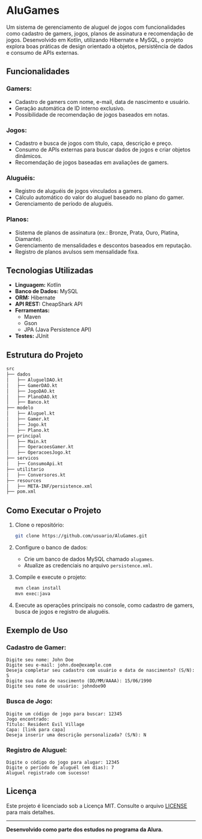 # AluGames

Um sistema de gerenciamento de aluguel de jogos com funcionalidades como cadastro de gamers, jogos, planos de assinatura e recomendação de jogos. Desenvolvido em Kotlin, utilizando Hibernate e MySQL, o projeto explora boas práticas de design orientado a objetos, persistência de dados e consumo de APIs externas.

## Funcionalidades

### Gamers:
- Cadastro de gamers com nome, e-mail, data de nascimento e usuário.
- Geração automática de ID interno exclusivo.
- Possibilidade de recomendação de jogos baseados em notas.

### Jogos:
- Cadastro e busca de jogos com título, capa, descrição e preço.
- Consumo de APIs externas para buscar dados de jogos e criar objetos dinâmicos.
- Recomendação de jogos baseadas em avaliações de gamers.

### Aluguéis:
- Registro de aluguéis de jogos vinculados a gamers.
- Cálculo automático do valor do aluguel baseado no plano do gamer.
- Gerenciamento de período de aluguéis.

### Planos:
- Sistema de planos de assinatura (ex.: Bronze, Prata, Ouro, Platina, Diamante).
- Gerenciamento de mensalidades e descontos baseados em reputação.
- Registro de planos avulsos sem mensalidade fixa.

## Tecnologias Utilizadas

- **Linguagem:** Kotlin
- **Banco de Dados:** MySQL
- **ORM:** Hibernate
- **API REST:** CheapShark API
- **Ferramentas:**
  - Maven
  - Gson
  - JPA (Java Persistence API)
- **Testes:** JUnit

## Estrutura do Projeto

```bash
src
├── dados
│   ├── AluguelDAO.kt
│   ├── GamerDAO.kt
│   ├── JogoDAO.kt
│   ├── PlanoDAO.kt
│   ├── Banco.kt
├── modelo
│   ├── Aluguel.kt
│   ├── Gamer.kt
│   ├── Jogo.kt
│   ├── Plano.kt
├── principal
│   ├── Main.kt
│   ├── OperacoesGamer.kt
│   ├── OperacoesJogo.kt
├── servicos
│   ├── ConsumoApi.kt
├── utilitario
│   ├── Conversores.kt
├── resources
│   ├── META-INF/persistence.xml
├── pom.xml
```

## Como Executar o Projeto

1. Clone o repositório:
   ```bash
   git clone https://github.com/usuario/AluGames.git
   ```

2. Configure o banco de dados:
   - Crie um banco de dados MySQL chamado `alugames`.
   - Atualize as credenciais no arquivo `persistence.xml`.

3. Compile e execute o projeto:
   ```bash
   mvn clean install
   mvn exec:java
   ```

4. Execute as operações principais no console, como cadastro de gamers, busca de jogos e registro de aluguéis.

## Exemplo de Uso

### Cadastro de Gamer:
```plaintext
Digite seu nome: John Doe
Digite seu e-mail: john.doe@example.com
Deseja completar seu cadastro com usuário e data de nascimento? (S/N): S
Digite sua data de nascimento (DD/MM/AAAA): 15/06/1990
Digite seu nome de usuário: johndoe90
```

### Busca de Jogo:
```plaintext
Digite um código de jogo para buscar: 12345
Jogo encontrado:
Título: Resident Evil Village
Capa: [link para capa]
Deseja inserir uma descrição personalizada? (S/N): N
```

### Registro de Aluguel:
```plaintext
Digite o código do jogo para alugar: 12345
Digite o período de aluguél (em dias): 7
Aluguel registrado com sucesso!
```

## Licença

Este projeto é licenciado sob a Licença MIT. Consulte o arquivo [LICENSE](LICENSE) para mais detalhes.

---

**Desenvolvido como parte dos estudos no programa da Alura.**
